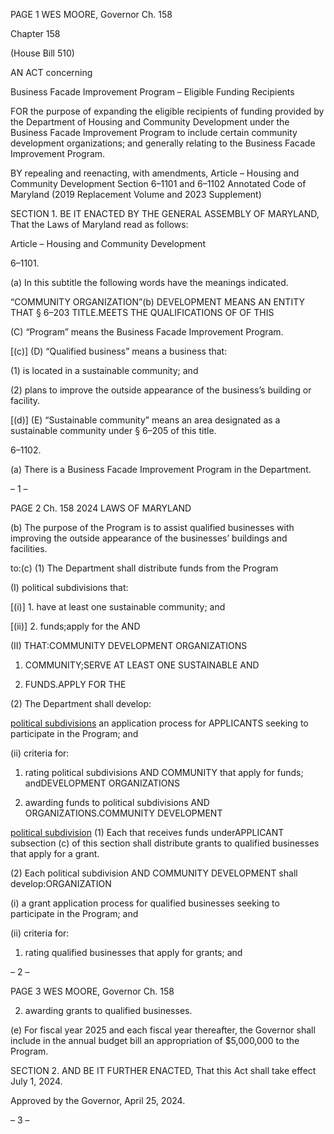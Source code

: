 PAGE 1
WES MOORE, Governor Ch. 158

Chapter 158

(House Bill 510)

AN ACT concerning

Business Facade Improvement Program – Eligible Funding Recipients

FOR the purpose of expanding the eligible recipients of funding provided by the
Department of Housing and Community Development under the Business Facade
Improvement Program to include certain community development organizations;
and generally relating to the Business Facade Improvement Program.

BY repealing and reenacting, with amendments,
Article – Housing and Community Development
Section 6–1101 and 6–1102
Annotated Code of Maryland
(2019 Replacement Volume and 2023 Supplement)

SECTION 1. BE IT ENACTED BY THE GENERAL ASSEMBLY OF MARYLAND,
That the Laws of Maryland read as follows:

Article – Housing and Community Development

6–1101.

(a) In this subtitle the following words have the meanings indicated.

“COMMUNITY ORGANIZATION”(b) DEVELOPMENT MEANS AN ENTITY THAT
§ 6–203 TITLE.MEETS THE QUALIFICATIONS OF OF THIS

(C) “Program” means the Business Facade Improvement Program.

[(c)] (D) “Qualified business” means a business that:

(1) is located in a sustainable community; and

(2) plans to improve the outside appearance of the business’s building or
facility.

[(d)] (E) “Sustainable community” means an area designated as a sustainable
community under § 6–205 of this title.

6–1102.

(a) There is a Business Facade Improvement Program in the Department.

– 1 –

PAGE 2
Ch. 158 2024 LAWS OF MARYLAND

(b) The purpose of the Program is to assist qualified businesses with improving
the outside appearance of the businesses’ buildings and facilities.

to:(c) (1) The Department shall distribute funds from the Program

(I) political subdivisions that:

[(i)] 1. have at least one sustainable community; and

[(ii)] 2. funds;apply for the AND

(II) THAT:COMMUNITY DEVELOPMENT ORGANIZATIONS

1. COMMUNITY;SERVE AT LEAST ONE SUSTAINABLE AND

2. FUNDS.APPLY FOR THE

(2) The Department shall develop:

[political subdivisions](i) an application process for APPLICANTS
seeking to participate in the Program; and

(ii) criteria for:

1. rating political subdivisions AND COMMUNITY
that apply for funds; andDEVELOPMENT ORGANIZATIONS

2. awarding funds to political subdivisions AND
ORGANIZATIONS.COMMUNITY DEVELOPMENT

[political subdivision](d) (1) Each that receives funds underAPPLICANT
subsection (c) of this section shall distribute grants to qualified businesses that apply for a
grant.

(2) Each political subdivision AND COMMUNITY DEVELOPMENT
shall develop:ORGANIZATION

(i) a grant application process for qualified businesses seeking to
participate in the Program; and

(ii) criteria for:

1. rating qualified businesses that apply for grants; and

– 2 –

PAGE 3
WES MOORE, Governor Ch. 158

2. awarding grants to qualified businesses.

(e) For fiscal year 2025 and each fiscal year thereafter, the Governor shall include
in the annual budget bill an appropriation of $5,000,000 to the Program.

SECTION 2. AND BE IT FURTHER ENACTED, That this Act shall take effect July
1, 2024.

Approved by the Governor, April 25, 2024.

– 3 –